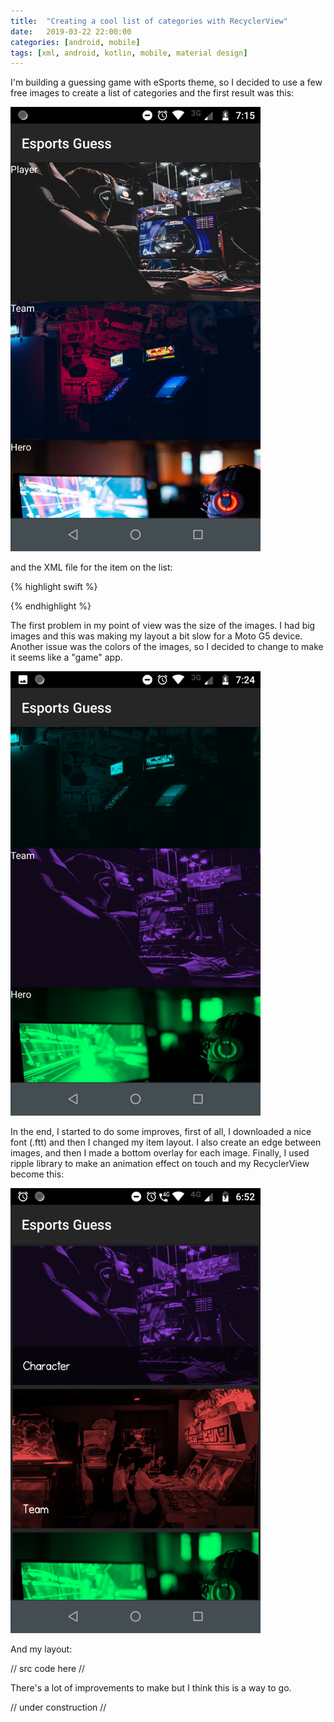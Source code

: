 ```yaml
---
title:  "Creating a cool list of categories with RecyclerView"
date:   2019-03-22 22:00:00
categories: [android, mobile]
tags: [xml, android, kotlin, mobile, material design]
---
```


I'm building a guessing game with eSports theme, so I decided to use a few free images to create a list of categories and the first result was this: 

 <img src="https://github.com/antoniosj/antoniosj.github.io/blob/master/images/posts/rv_1.png?raw=true" width="400px"/>
 

and the XML file for the item on the list:

{% highlight swift %}

<LinearLayout xmlns:android="http://schemas.android.com/apk/res/android"
              android:orientation="vertical"
              android:background="@drawable/team"
              android:id="@+id/item_category_background"
              android:layout_width="match_parent"
              android:scaleType="centerCrop"
              android:adjustViewBounds="true"
              android:layout_height="200dp">

   <TextView
            android:layout_width="match_parent"
            android:layout_height="wrap_content"
            android:textColor="@android:color/white"
            android:id="@+id/tv_category_title"
    />

</LinearLayout>

{% endhighlight %}

The first problem in my point of view was the size of the images. I had big images and this was making my layout a bit slow for a Moto G5 device. Another issue was the colors of the images, so I decided to change to make it seems like a "game" app.

 <img src="https://github.com/antoniosj/antoniosj.github.io/blob/master/images/posts/rv_2.png?raw=true" width="400px"/>

In the end, I started to do some improves, first of all, I downloaded a nice font (.ftt) and then I changed my item layout. I also create an edge between images, and then I made a bottom overlay for each image. Finally, I used ripple library to make an animation effect on touch and my RecyclerView become this:   

<img src="https://github.com/antoniosj/antoniosj.github.io/blob/master/images/posts/rv_3.png?raw=true" width="400px"/>

And my layout:

// src code here //

There's a lot of improvements to make but I think this is a way to go.  

// under construction //
